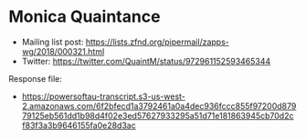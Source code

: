 # Monica Quaintance

* Mailing list post: <https://lists.zfnd.org/pipermail/zapps-wg/2018/000321.html>
* Twitter: <https://twitter.com/QuaintM/status/972961152593465344>

Response file:

* <https://powersoftau-transcript.s3-us-west-2.amazonaws.com/6f2bfecd1a3792461a0a4dec936fccc855f97200d87979125eb561dd1b98d4f02e3ed57627933295a51d71e181863945cb70d2cf83f3a3b9646155fa0e28d3ac>
